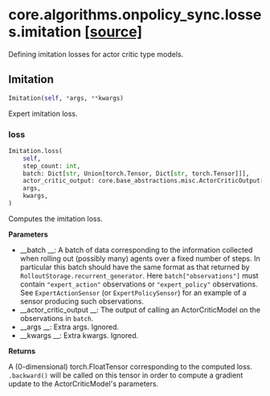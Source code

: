 # core.algorithms.onpolicy_sync.losses.imitation [[source]](https://github.com/allenai/allenact/tree/master/core/algorithms/onpolicy_sync/losses/imitation.py)
Defining imitation losses for actor critic type models.
## Imitation
```python
Imitation(self, *args, **kwargs)
```
Expert imitation loss.
### loss
```python
Imitation.loss(
    self,
    step_count: int,
    batch: Dict[str, Union[torch.Tensor, Dict[str, torch.Tensor]]],
    actor_critic_output: core.base_abstractions.misc.ActorCriticOutput[core.base_abstractions.distributions.CategoricalDistr],
    args,
    kwargs,
)
```
Computes the imitation loss.

__Parameters__


- __batch __: A batch of data corresponding to the information collected when rolling out (possibly many) agents
    over a fixed number of steps. In particular this batch should have the same format as that returned by
    `RolloutStorage.recurrent_generator`.
    Here `batch["observations"]` must contain `"expert_action"` observations
    or `"expert_policy"` observations. See `ExpertActionSensor` (or `ExpertPolicySensor`) for an example of
    a sensor producing such observations.
- __actor_critic_output __: The output of calling an ActorCriticModel on the observations in `batch`.
- __args __: Extra args. Ignored.
- __kwargs __: Extra kwargs. Ignored.

__Returns__


A (0-dimensional) torch.FloatTensor corresponding to the computed loss. `.backward()` will be called on this
tensor in order to compute a gradient update to the ActorCriticModel's parameters.

